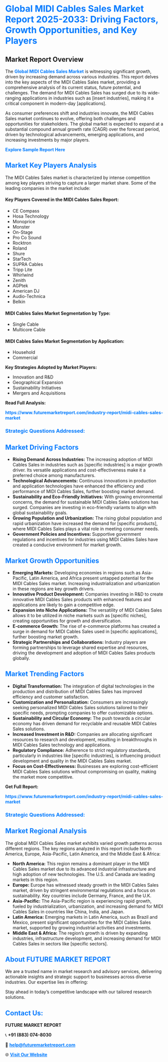 <h1 style="color: #007BFF;">Global MIDI Cables Sales Market Report 2025-2033: Driving Factors, Growth Opportunities, and Key Players</h1>

<section id="overview">
<h2>Market Report Overview</h2>
<p>The <a href="https://www.futuremarketreport.com/industry-report/midi-cables-sales-market" style="color: #007BFF; text-decoration: none;"><strong>Global MIDI Cables Sales Market</strong></a> is witnessing significant growth, driven by increasing demand across various industries. This report delves into the key aspects of the MIDI Cables Sales market, providing a comprehensive analysis of its current status, future potential, and challenges. The demand for MIDI Cables Sales has surged due to its wide-ranging applications in industries such as [insert industries], making it a critical component in modern-day [applications].</p>
<p>As consumer preferences shift and industries innovate, the MIDI Cables Sales market continues to evolve, offering both challenges and opportunities for stakeholders. The global market is expected to expand at a substantial compound annual growth rate (CAGR) over the forecast period, driven by technological advancements, emerging applications, and increasing investments by major players.</p>
</section>

<section id="overview">
<p><a href="https://www.futuremarketreport.com/request-sample/reportId=104572" style="color: #007BFF; text-decoration: none;"><strong>Explore Sample Report Here</strong></a></p>
</section>

<section id="key-players">
<h2 style="color: #007BFF;">Market Key Players Analysis</h2>
<p>The MIDI Cables Sales market is characterized by intense competition among key players striving to capture a larger market share. Some of the leading companies in the market include:</p>
<h4>Key Players Covered in the MIDI Cables Sales Report:</h4>
<ul><li>CE Compass</li><li>Hosa Technology</li><li>Monoprice</li><li>Monster</li><li>On-Stage</li><li>Pro Co Sound</li><li>Rocktron</li><li>Roland</li><li>Shure</li><li>StarTech</li><li>SUPRA Cables</li><li>Tripp Lite</li><li>Whirlwind</li><li>Zenith</li><li>AGPtek</li><li>American DJ</li><li>Audio-Technica</li><li>Belkin</li></ul>
<h4>MIDI Cables Sales Market Segmentation by Type:</h4>
<ul><li>Single Cable</li><li>Multicore Cable</li></ul>

<h4>MIDI Cables Sales Market Segmentation by Application:</h4>
<ul><li>Household</li><li>Commercial</li></ul>
<p><strong>Key Strategies Adopted by Market Players:</strong></p>
<ul>
<li>Innovation and R&D</li>
<li>Geographical Expansion</li>
<li>Sustainability Initiatives</li>
<li>Mergers and Acquisitions</li>
</ul>
</section>

<section>
<p><strong>Read Full Analysis: </strong></p><a href="https://www.futuremarketreport.com/industry-report/midi-cables-sales-market" style="color: #007BFF; text-decoration: none;"><strong>https://www.futuremarketreport.com/industry-report/midi-cables-sales-market</strong></a>
<h3 style="color: #007BFF;">Strategic Questions Addressed:</h3>
</section>

<section id="driving-factors">
<h2 style="color: #007BFF;">Market Driving Factors</h2>
<ul>
<li><strong>Rising Demand Across Industries:</strong> The increasing adoption of MIDI Cables Sales in industries such as [specific industries] is a major growth driver. Its versatile applications and cost-effectiveness make it a preferred choice among manufacturers.</li>
<li><strong>Technological Advancements:</strong> Continuous innovations in production and application technologies have enhanced the efficiency and performance of MIDI Cables Sales, further boosting market demand.</li>
<li><strong>Sustainability and Eco-Friendly Initiatives:</strong> With growing environmental concerns, the demand for sustainable MIDI Cables Sales solutions has surged. Companies are investing in eco-friendly variants to align with global sustainability goals.</li>
<li><strong>Growing Population and Urbanization:</strong> The rising global population and rapid urbanization have increased the demand for [specific products], where MIDI Cables Sales plays a vital role in meeting consumer needs.</li>
<li><strong>Government Policies and Incentives:</strong> Supportive government regulations and incentives for industries using MIDI Cables Sales have created a conducive environment for market growth.</li>
</ul>
</section>

<section id="growth-opportunities">
<h2 style="color: #007BFF;">Market Growth Opportunities</h2>
<ul>
<li><strong>Emerging Markets:</strong> Developing economies in regions such as Asia-Pacific, Latin America, and Africa present untapped potential for the MIDI Cables Sales market. Increasing industrialization and urbanization in these regions are key growth drivers.</li>
<li><strong>Innovative Product Development:</strong> Companies investing in R&D to create innovative MIDI Cables Sales products with enhanced features and applications are likely to gain a competitive edge.</li>
<li><strong>Expansion into Niche Applications:</strong> The versatility of MIDI Cables Sales allows it to be utilized in niche markets such as [specific niches], creating opportunities for growth and diversification.</li>
<li><strong>E-commerce Growth:</strong> The rise of e-commerce platforms has created a surge in demand for MIDI Cables Sales used in [specific applications], further boosting market growth.</li>
<li><strong>Strategic Partnerships and Collaborations:</strong> Industry players are forming partnerships to leverage shared expertise and resources, driving the development and adoption of MIDI Cables Sales products globally.</li>
</ul>
</section>

<section id="trending-factors">
<h2 style="color: #007BFF;">Market Trending Factors</h2>
<ul>
<li><strong>Digital Transformation:</strong> The integration of digital technologies in the production and distribution of MIDI Cables Sales has improved efficiency and customer satisfaction.</li>
<li><strong>Customization and Personalization:</strong> Consumers are increasingly seeking personalized MIDI Cables Sales solutions tailored to their specific needs, prompting companies to offer customizable options.</li>
<li><strong>Sustainability and Circular Economy:</strong> The push towards a circular economy has driven demand for recyclable and reusable MIDI Cables Sales solutions.</li>
<li><strong>Increased Investment in R&D:</strong> Companies are allocating significant resources to research and development, resulting in breakthroughs in MIDI Cables Sales technology and applications.</li>
<li><strong>Regulatory Compliance:</strong> Adherence to strict regulatory standards, particularly in industries like [specific industries], is influencing product development and quality in the MIDI Cables Sales market.</li>
<li><strong>Focus on Cost-Effectiveness:</strong> Businesses are exploring cost-efficient MIDI Cables Sales solutions without compromising on quality, making the market more competitive.</li>
</ul>
</section>

<section>
<p><strong>Get Full Report: </strong></p><a href="https://www.futuremarketreport.com/industry-report/midi-cables-sales-market" style="color: #007BFF; text-decoration: none;"><strong>https://www.futuremarketreport.com/industry-report/midi-cables-sales-market</strong></a>
<h3 style="color: #007BFF;">Strategic Questions Addressed:</h3>
</section>


<section id="regional-analysis">
<h2 style="color: #007BFF;">Market Regional Analysis</h2>
<p>The global MIDI Cables Sales market exhibits varied growth patterns across different regions. The key regions analyzed in this report include North America, Europe, Asia-Pacific, Latin America, and the Middle East & Africa:</p>
<ul>
<li><strong>North America:</strong> This region remains a dominant player in the MIDI Cables Sales market due to its advanced industrial infrastructure and high adoption of new technologies. The U.S. and Canada are leading markets in this region.</li>
<li><strong>Europe:</strong> Europe has witnessed steady growth in the MIDI Cables Sales market, driven by stringent environmental regulations and a focus on sustainability. Key countries include Germany, France, and the U.K.</li>
<li><strong>Asia-Pacific:</strong> The Asia-Pacific region is experiencing rapid growth, fueled by industrialization, urbanization, and increasing demand for MIDI Cables Sales in countries like China, India, and Japan.</li>
<li><strong>Latin America:</strong> Emerging markets in Latin America, such as Brazil and Mexico, present significant opportunities for the MIDI Cables Sales market, supported by growing industrial activities and investments.</li>
<li><strong>Middle East & Africa:</strong> The region’s growth is driven by expanding industries, infrastructure development, and increasing demand for MIDI Cables Sales in sectors like [specific sectors].</li>
</ul>
</section>

<footer>
<h2 style="color: #007BFF;">About FUTURE MARKET REPORT</h2>
<p>We are a trusted name in market research and advisory services, delivering actionable insights and strategic support to businesses across diverse industries. Our expertise lies in offering:</p>

<p>Stay ahead in today’s competitive landscape with our tailored research solutions.</p>

<h2 style="color: #007BFF;">Contact Us:</h2>
<p><strong>FUTURE MARKET REPORT</strong></p>
<p>📞 <strong>+91 (883) 074-8030</strong></p>
<p>📧 <strong><a href="mailto:help@futuremarketreport.com" style="color: #007BFF;">help@futuremarketreport.com</a></strong></p>
<p>🌐 <strong><a href="https://www.futuremarketreport.com/" style="color: #007BFF;">Visit Our Website</a></strong></p>
</footer>